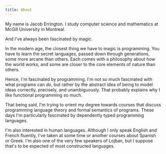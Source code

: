 ```yaml
---
title: About
---
```


My name is Jacob Errington. I study computer science and mathematics at McGill
University in Montreal.

And I've always been fascinated by magic.

In the modern age, the closest thing we have to magic is programming.
You have to learn the secret languages, passed down through generations, some
more arcane than others. Each comes with a philosophy about how the world
works, and some are closer to the core elements of nature than others.

Hence, I'm fascinated by programming. I'm not so much fascinated with what
programs can _do_, but rather by the abstract idea of being to model ideas
correctly, precisely, and unambiguously. That probably explains why I like
functional programming so much.

That being said, I'm trying to orient my degree towards courses that discuss
programming language theory and formal semantics of programs.
These days I'm particularly fascinated by dependently typed programming
languages.

I'm also interested in human languages. Although I only speak English and
French fluently, I've taken at some time or another courses about Spanish or
Greek. I'm also one of the very few speakers of Lojban, but I suppose that's to
be expected of most constructed languages.
